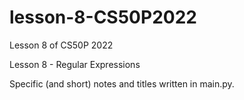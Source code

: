 # lesson-8-CS50P2022
Lesson 8 of CS50P 2022

Lesson 8 - Regular Expressions

Specific (and short) notes and titles written in main.py.
